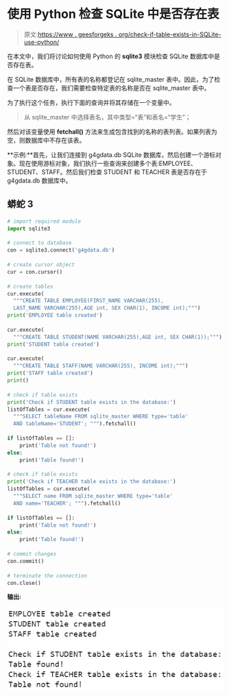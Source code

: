 # 使用 Python 检查 SQLite 中是否存在表

> 原文:[https://www . geesforgeks . org/check-if-table-exists-in-SQLite-use-python/](https://www.geeksforgeeks.org/check-if-table-exists-in-sqlite-using-python/)

在本文中，我们将讨论如何使用 Python 的 **sqlite3** 模块检查 SQLite 数据库中是否存在表。

在 SQLite 数据库中，所有表的名称都登记在 sqlite_master 表中。因此，为了检查一个表是否存在，我们需要检查特定表的名称是否在 sqlite_master 表中。

为了执行这个任务，执行下面的查询并将其存储在一个变量中。

> 从 sqlite_master 中选择表名，其中类型=“表”和表名=“学生”；

然后对该变量使用 **fetchall()** 方法来生成包含找到的名称的表列表。如果列表为空，则数据库中不存在该表。

**示例:**首先，让我们连接到 g4gdata.db SQLite 数据库，然后创建一个游标对象。现在使用游标对象，我们执行一些查询来创建多个表:EMPLOYEE、STUDENT、STAFF。然后我们检查 STUDENT 和 TEACHER 表是否存在于 g4gdata.db 数据库中。

## 蟒蛇 3

```py
# import required module
import sqlite3

# connect to database
con = sqlite3.connect('g4gdata.db')

# create cursor object
cur = con.cursor()

# create tables
cur.execute(
  """CREATE TABLE EMPLOYEE(FIRST_NAME VARCHAR(255),
  LAST_NAME VARCHAR(255),AGE int, SEX CHAR(1), INCOME int);""")
print('EMPLOYEE table created')

cur.execute(
  """CREATE TABLE STUDENT(NAME VARCHAR(255),AGE int, SEX CHAR(1));""")
print('STUDENT table created')

cur.execute(
  """CREATE TABLE STAFF(NAME VARCHAR(255), INCOME int);""")
print('STAFF table created')
print()

# check if table exists
print('Check if STUDENT table exists in the database:')
listOfTables = cur.execute(
  """SELECT tableName FROM sqlite_master WHERE type='table'
  AND tableName='STUDENT'; """).fetchall()

if listOfTables == []:
    print('Table not found!')
else:
    print('Table found!')

# check if table exists
print('Check if TEACHER table exists in the database:')
listOfTables = cur.execute(
  """SELECT name FROM sqlite_master WHERE type='table'
  AND name='TEACHER'; """).fetchall()

if listOfTables == []:
    print('Table not found!')
else:
    print('Table found!')

# commit changes
con.commit()

# terminate the connection
con.close()
```

**输出:**

![](img/b2d1005aaa82fdb4c7393fcb8b041f88.png)